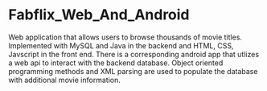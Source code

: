 # Fabflix_Web_And_Android

Web application that allows users to browse thousands of movie titles. Implemented with MySQL and Java in the backend and HTML, CSS, Javscript in the front end. There is a corresponding android app that utlizes a web api to interact with the backend database. Object oriented programming methods and XML parsing are used to populate the database with additional movie information.
